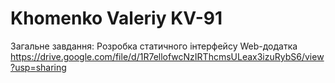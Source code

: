 # Khomenko Valeriy KV-91

Загальне завдання: Розробка статичного інтерфейсу Web-додатка
https://drive.google.com/file/d/1R7ellofwcNzIRThcmsULeax3izuRybS6/view?usp=sharing
<!-- [Посилання на звіт ](https://docs.google.com/document/d/1tKu8OeMVVf7O-Z4_2jOW9pm6pBVVV77HyhvQQ8ofvGc/edit?usp=sharing) -->
